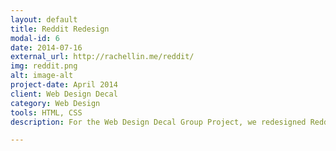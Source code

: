 ```yaml
---
layout: default
title: Reddit Redesign
modal-id: 6
date: 2014-07-16
external_url: http://rachellin.me/reddit/
img: reddit.png
alt: image-alt
project-date: April 2014
client: Web Design Decal
category: Web Design
tools: HTML, CSS
description: For the Web Design Decal Group Project, we redesigned Reddit in a format inspired by Tumblr's clean interface and color contrasts.

---
```


